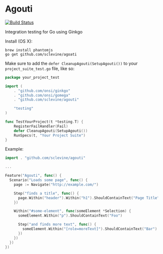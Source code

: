 Agouti
======

[![Build Status](https://api.travis-ci.org/sclevine/agouti.png?branch=master)](http://travis-ci.org/sclevine/agouti)

Integration testing for Go using Ginkgo 

Install (OS X):
```
brew install phantomjs
go get github.com/sclevine/agoati
```

Make sure to add the `defer CleanupAgouti(SetupAgouti())` to your `project_suite_test.go` file, like so:
```Go
package your_project_test

import (
	. "github.com/onsi/ginkgo"
	. "github.com/onsi/gomega"
	. "github.com/sclevine/agouti"

	"testing"
)

func TestYourProject(t *testing.T) {
	RegisterFailHandler(Fail)
	defer CleanupAgouti(SetupAgouti())
	RunSpecs(t, "Your Project Suite")
}
```

Example:

```Go
import . "github.com/sclevine/agouti"

...

Feature("Agouti", func() {
  Scenario("Loads some page", func() {
    page := Navigate("http://example.com/")

    Step("finds a title", func() {
      page.Within("header").Within("h1").ShouldContainText("Page Title")
    })

    Within("#some-element", func(someElement *Selection) {
      someElement.Within("p").ShouldContainText("Foo")

      Step("and finds more text", func() {
        someElement.Within("[role=moreText]").ShouldContainText("Bar")
      })
    })
  })
})
```
